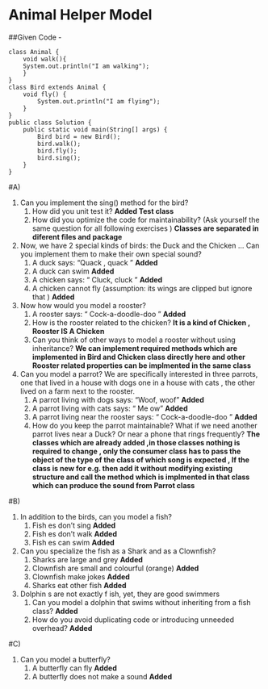 # Animal Helper Model
##Given Code - 
```
class Animal {
	void walk(){
	System.out.println("I am walking");
	}
}
class Bird extends Animal {
	void fly() {
		System.out.println("I am flying");
	}
}
public class Solution {
	public static void main(String[] args) {
		Bird bird = new Bird();
		bird.walk();
		bird.fly();
		bird.sing();
	}
}
```
#A)
1. Can you implement the sing() method for the bird?
	1. How did you unit test it? **Added Test class**
	2. How did you optimize the code for maintainability? (Ask yourself the same question for all following exercises ) **Classes are separated in diferent files and package**
2. Now, we have 2 special kinds of birds: the Duck and the Chicken ... Can you implement them to make their own special sound?
	1. A duck says: “Quack , quack ” **Added**
	2. A duck can swim **Added**
	3. A chicken says: “ Cluck, cluck ” **Added**
	4. A chicken cannot fly (assumption: its wings are clipped but ignore that ) **Added**
3. Now how would you model a rooster?
	1. A rooster says: “ Cock-a-doodle-doo ” **Added**
	2. How is the rooster related to the chicken?  **It is a kind of Chicken , Rooster IS A Chicken**
	3. Can you think of other ways to model a rooster without using inheritance?  **We can implement required methods which are implemented in Bird and Chicken class directly here and other Rooster related properties can be implmented in the same class**
4. Can you model a parrot? We are specifically interested in three parrots, one that lived in a house with dogs one in a house with cats , the other lived on a farm next to the rooster.
	1. A parrot living with dogs says: “Woof, woof” **Added**
	2. A parrot living with cats says: “ Me ow” **Added**
	3. A parrot living near the rooster says: “ Cock-a-doodle-doo ” **Added**
	4. How do you keep the parrot maintainable? What if we need another parrot lives near a Duck? Or near a phone that rings frequently? **The classes which are already added ,in those classes nothing is required to change , only the consumer class has to pass the object of the type of the class of which song is expected , If the class is new for e.g. then add it without modifying existing structure and call the method which is implmented in that class which can produce the sound from Parrot class**

#B)
1. In addition to the birds, can you model a fish?
	1. Fish es don’t sing **Added**
	2. Fish es don’t walk **Added**
	3. Fish es can swim **Added**
2. Can you specialize the fish as a Shark and as a Clownfish?
	1. Sharks are large and grey **Added**
	2. Clownfish are small and colourful (orange) **Added**
	3. Clownfish make jokes **Added**
	4. Sharks eat other fish **Added**
3. Dolphin s are not exactly f ish, yet, they are good swimmers
	1. Can you model a dolphin that swims without inheriting from a fish class? **Added**
	2. How do you avoid duplicating code or introducing unneeded overhead? **Added**

#C)
1. Can you model a butterfly?
	1. A butterfly can fly **Added**
	2. A butterfly does not make a sound **Added**